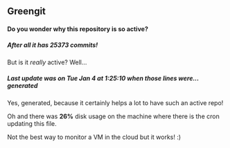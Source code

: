 ## Greengit

#### Do you wonder why this repository is so active?

##### After all it has 25373 commits!

But is it *really* active? Well...

##### Last update was on Tue Jan 4 at 1:25:10 when those lines were... generated

Yes, generated, because it certainly helps a lot to have such an active repo!

Oh and there was **26%** disk usage on the machine
where there is the cron updating this file.

Not the best way to monitor a VM in the cloud but it works! :)
